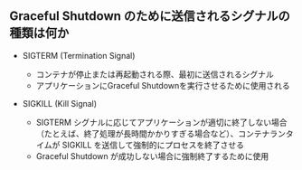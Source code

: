 ## Graceful Shutdown のために送信されるシグナルの種類は何か

- SIGTERM (Termination Signal)

  - コンテナが停止または再起動される際、最初に送信されるシグナル
  - アプリケーションにGraceful Shutdownを実行させるために使用される

- SIGKILL (Kill Signal)

  - SIGTERM シグナルに応じてアプリケーションが適切に終了しない場合（たとえば、終了処理が長時間かかりすぎる場合など）、コンテナランタイムが SIGKILL を送信して強制的にプロセスを終了させる
  - Graceful Shutdown が成功しない場合に強制終了するために使用

